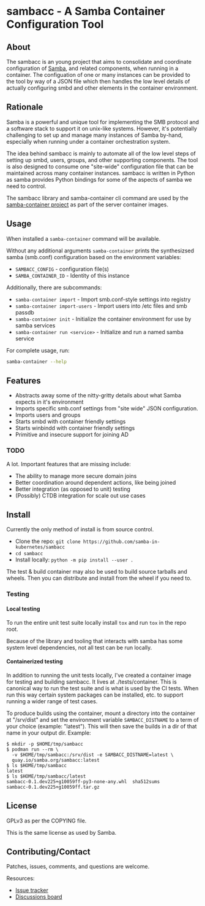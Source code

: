 # sambacc - A Samba Container Configuration Tool

## About

The sambacc is an young project that aims to consolidate and coordinate
configuration of [Samba](http://samba.org), and related components, when
running in a container. The configuation of one or many instances can be
provided to the tool by way of a JSON file which then handles the low level
details of actually configuring smbd and other elements in the container
environment.


## Rationale

Samba is a powerful and unique tool for implementing the SMB protocol and a
software stack to support it on unix-like systems. However, it's potentially
challenging to set up and manage many instances of Samba by-hand, especially
when running under a container orchestration system.

The idea behind sambacc is mainly to automate all of the low level steps of
setting up smbd, users, groups, and other supporting components. The tool is
also designed to consume one "site-wide" configuration file that can be
maintained across many container instances. sambacc is written in Python as
samba provides Python bindings for some of the aspects of samba we need to
control.

The sambacc library and samba-container cli command are used by the
[samba-container project](https://github.com/samba-in-kubernetes/samba-container/)
as part of the server container images.


## Usage

When installed a `samba-container` command will be available.

Without any additional arguments `samba-container` prints the synthesizsed
samba (smb.conf) configuration based on the environment variables:
* `SAMBACC_CONFIG` - configuration file(s)
* `SAMBA_CONTAINER_ID` - Identity of this instance

Additionally, there are subcommands:
* `samba-container import` - Import smb.conf-style settings into registry
* `samba-container import-users` - Import users into /etc files and smb passdb
* `samba-container init` - Initialize the container environment for use
  by samba services
* `samba-container run <service>` - Initialize and run a named samba service

For complete usage, run:

```sh
samba-container --help
```


## Features

* Abstracts away some of the nitty-gritty details about what Samba expects
  in it's environment
* Imports specific smb.conf settings from "site wide" JSON configuration.
* Imports users and groups
* Starts smbd with container friendly settings
* Starts winbindd with container friendly settings
* Primitive and insecure support for joining AD

### TODO

A lot. Important features that are missing include:

* The ability to manage more secure domain joins
* Better coordination around dependent actions, like being joined
* Better integration (as opposed to unit) testing
* (Possibly) CTDB integration for scale out use cases


## Install

Currently the only method of install is from source control.

* Clone the repo: `git clone https://github.com/samba-in-kubernetes/sambacc`
* `cd sambacc`
* Install locally: `python -m pip install --user .`

The test & build container may also be used to build source tarballs and
wheels. Then you can distribute and install from the wheel if you need to.

### Testing

#### Local testing

To run the entire unit test suite locally install `tox` and run `tox` in
the repo root.

Because of the library and tooling that interacts with samba has some system level dependencies, not all test can be run locally.

#### Containerized testing

In addition to running the unit tests locally, I've created a container image
for testing and building sambacc. It lives at ./tests/container. This is
canonical way to run the test suite and is what is used by the CI tests. When
run this way certain system packages can be installed, etc. to support
running a wider range of test cases.

To produce builds using the container, mount a directory into the container at
"/srv/dist" and set the environment variable `SAMBACC_DISTNAME` to a term of
your choice (example: "latest"). This will then save the builds in a dir of
that name in your output dir. Example:
```
$ mkdir -p $HOME/tmp/sambacc
$ podman run --rm \
  -v $HOME/tmp/sambacc:/srv/dist -e SAMBACC_DISTNAME=latest \
  quay.io/samba.org/sambacc:latest
$ ls $HOME/tmp/sambacc
latest
$ ls $HOME/tmp/sambacc/latest
sambacc-0.1.dev225+g10059ff-py3-none-any.whl  sha512sums
sambacc-0.1.dev225+g10059ff.tar.gz
```

## License

GPLv3 as per the COPYING file.

This is the same license as used by Samba.


## Contributing/Contact

Patches, issues, comments, and questions are welcome.

Resources:
* [Issue tracker](https://github.com/samba-in-kubernetes/sambacc/issues)
* [Discussions board](https://github.com/samba-in-kubernetes/sambacc/discussions)
